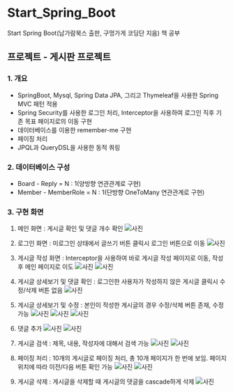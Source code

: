 # Start_Spring_Boot

Start Spring Boot(남가람북스 출판, 구멍가게 코딩단 지음) 책 공부

## 프로젝트 - 게시판 프로젝트

### 1. 개요

- SpringBoot, Mysql, Spring Data JPA, 그리고 Thymeleaf을 사용한 Spring MVC 패턴 적용
- Spring Security를 사용한 로그인 처리, Interceptor을 사용하여 로그인 직후 기존 목표 페이지로의 이동 구현
- 데이터베이스를 이용한 remember-me 구현
- 페이징 처리
- JPQL과 QueryDSL을 사용한 동적 쿼링

### 2. 데이터베이스 구성

- Board - Reply = N : 1(양방향 연관관계로 구현)
- Member - MemberRole = N : 1(단방향 OneToMany 연관관계로 구현)

### 3. 구현 화면

1. 메인 화면 : 게시글 확인 및 댓글 개수 확인
   ![사진](./images/1.PNG)

2. 로그인 화면 : 미로그인 상태에서 글쓰기 버튼 클릭시 로그인 버튼으로 이동
   ![사진](./images/2.PNG)

3. 게시글 작성 화면 : Interceptor을 사용하여 바로 게시글 작성 페이지로 이동, 작성 후 메인 페이지로 이도
   ![사진](./images/3.PNG)
   ![사진](./images/4.PNG)

4. 게시글 상세보기 및 댓글 확인 : 로그인한 사용자가 작성하지 않은 게시글 클릭시 수정/삭제 버튼 없음
   ![사진](./images/5.PNG)
5. 게시글 상세보기 및 수정 : 본인이 작성한 게시글의 경우 수정/삭제 버튼 존재, 수정 가능
   ![사진](./images/6.PNG)
   ![사진](./images/14.PNG)
   ![사진](./images/7.PNG)
6. 댓글 추가
   ![사진](./images/8.PNG)
   ![사진](./images/9.PNG)

7. 게시글 검색 : 제목, 내용, 작성자에 대해서 검색 가능
   ![사진](./images/10.png)
   ![사진](./images/11.PNG)

8. 페이징 처리 : 10개의 게시글로 페이징 처리, 총 10개 페이지가 한 번에 보임. 페이지 위치에 따라 이전/다음 버튼 확인 가능
   ![사진](./images/12.PNG)
   ![사진](./images/13.PNG)

9. 게시글 삭제 : 게시글을 삭제할 때 게시글의 댓글을 cascade하게 삭제
   ![사진](./images/15.PNG)
